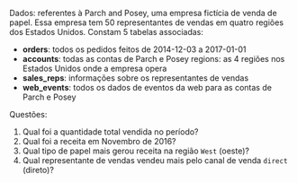 Dados: referentes à Parch and Posey, uma empresa fictícia de 
venda de papel. Essa empresa tem 50 representantes de vendas 
em quatro regiões dos Estados Unidos. Constam 5 tabelas
associadas:

- **orders**: todos os pedidos feitos de 2014-12-03 a 2017-01-01
- **accounts**: todas as contas de Parch e Posey
regions: as 4 regiões nos Estados Unidos onde a empresa opera
- **sales_reps**: informações sobre os representantes de vendas
- **web_events**: todos os dados de eventos da web para as contas de Parch e Posey

Questões:

1. Qual foi a quantidade total vendida no período?
2. Qual foi a receita em Novembro de 2016?
3. Qual tipo de papel mais gerou receita na região `West` (oeste)?
4. Qual representante de vendas vendeu mais pelo canal de venda `direct` (direto)?
